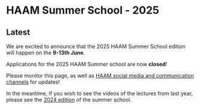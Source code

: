 # HAAM Summer School - 2025

## Latest

We are excited to announce that the 2025 HAAM Summer School edition will happen on the **9-13th June**.

Applications for the 2025 HAAM Summer school are now **closed**!

Please monitor this page, as well as [HAAM social media and communication channels](https://haam-community.github.io/) for updates!

In the meantime, if you wish to see the videos of the lectures from last year, please see the [2024 edition](/2024/) of the summer school. 
<!-- If you wish to run the practical sessions in your own time, please see the draft SPAAM 'Introduction to Ancient Metagenomics' textbook [here](https://www.spaam-community.org/intro-to-ancient-metagenomics-book/). -->
